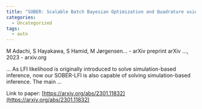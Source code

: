 ```yaml
---
title: "SOBER: Scalable Batch Bayesian Optimization and Quadrature using Recombination Constraints"
categories:
  - Uncategorized
tags:
  - auto
---
```

M Adachi, S Hayakawa, S Hamid, M Jørgensen… - arXiv preprint arXiv …, 2023 - arxiv.org

… As LFI likelihood is originally introduced to solve simulation-based inference, now our SOBER-LFI is also capable of solving simulation-based inference. The main …

Link to paper: [https://arxiv.org/abs/2301.11832](https://arxiv.org/abs/2301.11832)
